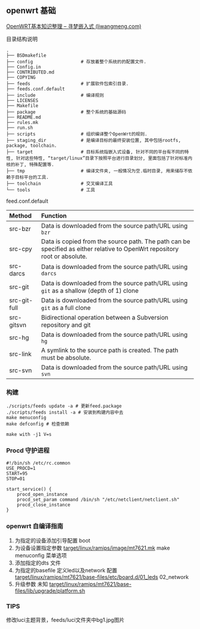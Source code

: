 ## openwrt 基础

[OpenWRT基本知识整理 – 寻梦嵌入式 (liwangmeng.com)](http://www.liwangmeng.com/openwrt基本知识归纳/#_Toc426631162)

目录结构说明

```shell
.
├── BSDmakefile				
├── config					# 存放着整个系统的的配置文件.
├── Config.in
├── CONTRIBUTED.md
├── COPYING
├── feeds					# 扩展软件包索引目录.
├── feeds.conf.default
├── include					# 编译规则
├── LICENSES
├── Makefile
├── package					# 整个系统的基础源码
├── README.md
├── rules.mk
├── run.sh
├── scripts					# 组织编译整个OpenWrt的规则.
├── staging_dir				# 是编译目标的最终安装位置, 其中包括rootfs, package, toolchain.
├── target					# 目标系统指嵌入式设备, 针对不同的平台有不同的特性, 针对这些特性, “target/linux”目录下按照平台进行目录划分, 里面包括了针对标准内核的补丁, 特殊配置等.
├── tmp						# 编译文件夹, 一般情况为空.临时目录, 用来储存不依赖于目标平台的工具.
├── toolchain				# 交叉编译工具
└── tools					# 工具

```



feed.conf.default

| Method       | Function                                                     |
| :----------- | :----------------------------------------------------------- |
| src-bzr      | Data is downloaded from the source path/URL using `bzr`      |
| src-cpy      | Data is copied from the source path. The path can be specified as either relative to OpenWrt repository root or absolute. |
| src-darcs    | Data is downloaded from the source path/URL using `darcs`    |
| src-git      | Data is downloaded from the source path/URL using `git` as a shallow (depth of 1) clone |
| src-git-full | Data is downloaded from the source path/URL using `git` as a full clone |
| src-gitsvn   | Bidirectional operation between a Subversion repository and git |
| src-hg       | Data is downloaded from the source path/URL using `hg`       |
| src-link     | A symlink to the source path is created. The path must be absolute. |
| src-svn      | Data is downloaded from the source path/URL using `svn`      |

### 构建

```shell
./scripts/feeds update -a # 更新feed.package
./scripts/feeds install -a # 安装到构建内容中去
make menuconfig
make defconfig # 检查依赖
 
make with -j1 V=s  
```



### Procd 守护进程

```shell
#!/bin/sh /etc/rc.common
USE_PROCD=1
START=95
STOP=01

start_service() {
    procd_open_instance
    procd_set_param command /bin/sh "/etc/netclient/netclient.sh"
    procd_close_instance
}
```



### openwrt  自编译指南

1. 为指定的设备添加引导配置 boot
2. 为设备设置指定参数 [target/linux/ramips/image/mt7621.mk](https://github.com/coolsnowwolf/lede/commit/5e34f402969b505f889dc491c9c67aa7346279a8#diff-5ac2666a9f7c325aa6d42d94872a91ebe7d8af73e2f708dc0f8564b0f3f88cd8)   make  menuconfig 菜单选项
3. 添加指定的dts 文件 
4. 为指定的basefile 定义led以及network 配置  [target/linux/ramips/mt7621/base-files/etc/board.d/01_leds](https://github.com/coolsnowwolf/lede/commit/5e34f402969b505f889dc491c9c67aa7346279a8#diff-09dce6818e981cc4f52d9d23e0b7326f762e85fa3281b2acd024653865fd0156)  02_network
5. 升级参数 未知  [target/linux/ramips/mt7621/base-files/lib/upgrade/platform.sh](https://github.com/immortalwrt/immortalwrt/commit/6d4382711a65b5606cc9b815e6590b0e36ebf5b5#diff-55c50ba2e40a6bc0b01dc1a06b85cfe21661f786aedd4b83f6aac46cc65f23c6) 

### TIPS

修改luci主题背景，feeds/luci文件夹中bg1.jpg图片

